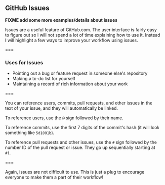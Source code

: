 ---
---

## GitHub Issues

**FIXME add some more examples/details about issues**

Issues are a useful feature of GitHub.com. The user interface is fairly easy to figure out so I will not spend a lot of time explaining how to use it. Instead I will highlight a few ways to improve your workflow using issues.

===

### Uses for Issues

- Pointing out a bug or feature request in someone else's repository
- Making a to-do list for yourself
- Maintaining a record of rich information about your work

===

You can reference users, commits, pull requests, and other issues in the text of your issue, and they will automatically be linked.

To reference users, use the `@` sign followed by their name.

To reference commits, use the first 7 digits of the commit's hash (it will look something like `5d1001b`).

To reference pull requests and other issues, use the `#` sign followed by the number ID of the pull request or issue. They go up sequentially starting at `#1`.

===

Again, issues are not difficult to use. This is just a plug to encourage everyone to make them a part of their workflow!
